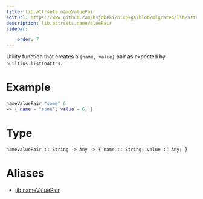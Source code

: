 ```yaml
---
title: lib.attrsets.nameValuePair
editUrl: https://www.github.com/hsjobeki/nixpkgs/blob/migrated/lib/attrsets.nix#L603C5
description: lib.attrsets.nameValuePair
sidebar:

    order: 7
---
```


Utility function that creates a `{name, value}` pair as expected by `builtins.listToAttrs`.

# Example

```nix
nameValuePair "some" 6
=> { name = "some"; value = 6; }
```

# Type

```
nameValuePair :: String -> Any -> { name :: String; value :: Any; }
```


# Aliases

- [lib.nameValuePair](/nix-doc-comments/reference/lib/lib-namevaluepair)


